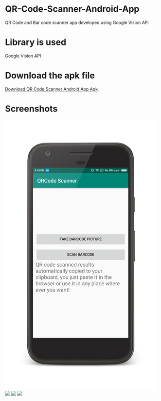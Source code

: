 # QR-Code-Scanner-Android-App
QR Code and Bar code scanner app developed using Google Vision API

# Library is used
Google Vision API

# Download the apk file
<a href="/QR Code Scanner.apk?raw=true" download="QR Code Scanner.apk" target="_blank"> Download QR Code Scanner Android App Apk</a>

# Screenshots
<img src="Screenshots/1.png"/>
<img src="/2.png"/>
<img src="/3.png"/>
<img src="/4.png"/>
